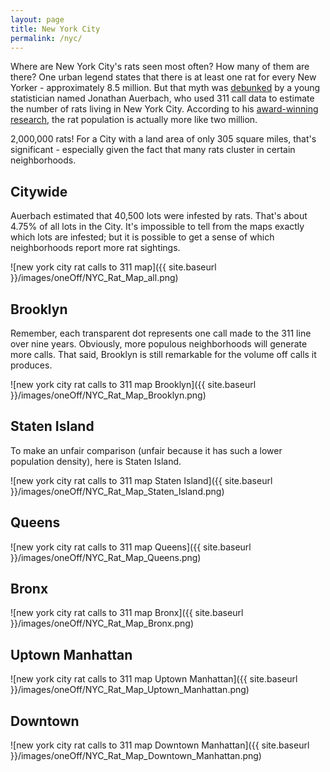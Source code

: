```yaml
---
layout: page
title: New York City
permalink: /nyc/
---
```


Where are New York City's rats seen most often? How many of them are there? One urban legend states that there is at least one rat for every New Yorker - approximately 8.5 million. But that myth was [debunked](http://www.nytimes.com/2014/11/06/nyregion/8-million-rats-in-new-york-data-suggest-that-legend-is-flawed.html?_r=0) by a young statistician named Jonathan Auerbach, who used 311 call data to estimate the number of rats living in New York City. According to his [award-winning research](http://onlinelibrary.wiley.com/store/10.1111/j.1740-9713.2014.00764.x/asset/sign764.pdf;jsessionid=0B57CD44148F76769EFF4C0F738CB31B.f03t01?v=1&t=i653uwza&s=e8bf02da98f38e671bfea957e71df2b60aeca37e), the rat population is actually more like two million.

2,000,000 rats! For a City with a land area of only 305 square miles, that's significant - especially given the fact that many rats cluster in certain neighborhoods.        

## Citywide 

Auerbach estimated that 40,500 lots were infested by rats. That's about 4.75% of all lots in the City. It's impossible to tell from the maps exactly which lots are infested; but it is possible to get a sense of which neighborhoods report more rat sightings.  

![new york city rat calls to 311 map]({{ site.baseurl }}/images/oneOff/NYC_Rat_Map_all.png) 

## Brooklyn

Remember, each transparent dot represents one call made to the 311 line over nine years. Obviously, more populous neighborhoods will generate more calls. That said, Brooklyn is still remarkable for the volume off calls it produces. 

![new york city rat calls to 311 map Brooklyn]({{ site.baseurl }}/images/oneOff/NYC_Rat_Map_Brooklyn.png)

## Staten Island

To make an unfair comparison (unfair because it has such a lower population density), here is Staten Island.

![new york city rat calls to 311 map Staten Island]({{ site.baseurl }}/images/oneOff/NYC_Rat_Map_Staten_Island.png)

## Queens

![new york city rat calls to 311 map Queens]({{ site.baseurl }}/images/oneOff/NYC_Rat_Map_Queens.png)

## Bronx

![new york city rat calls to 311 map Bronx]({{ site.baseurl }}/images/oneOff/NYC_Rat_Map_Bronx.png)

## Uptown Manhattan

![new york city rat calls to 311 map Uptown Manhattan]({{ site.baseurl }}/images/oneOff/NYC_Rat_Map_Uptown_Manhattan.png)

## Downtown

![new york city rat calls to 311 map Downtown Manhattan]({{ site.baseurl }}/images/oneOff/NYC_Rat_Map_Downtown_Manhattan.png)


